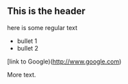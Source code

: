 ## This is the header

here is some regular text

* bullet 1
* bullet 2

[link to Google)(http://www.google.com)

More text.